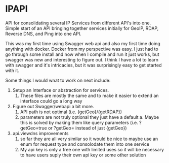 # IPAPI
API for consolidating several IP Services from different API's into one.
Simple start of an API bringing together services initially for GeoIP, RDAP, Reverse DNS, and Ping into one API.

This was my first time using Swagger web api and also my first time doing anything with docker. Docker from my perspective was easy. I just had to go through some install and now when I compile and run it just works, but swagger was new and interesting to figure out. I think I have a lot to learn with swagger and it's intricacies, but it was surprisingly easy to get started with it.


Some things I would wnat to work on next include:
1. Setup an Interface or abstraction for services. 
    1. These files are mostly the same and to make it easier to extend an interface could go a long way
2. Figure out Swagger/webapi a bit more.
    1. API path is not optimal (i.e. {getGeo}/{getRDAP})
    2. parameters are not truly optional they just have a default
        a. Maybe this is solved by making them like query parameters (i.e. ?getGeo=true or ?getGeo= instead of just {getGeo})
3. api.viewdns improvements
    1. so far they are all very similar so it would be nice to maybe use an enum for request type and consolodate them into one service
    2. My api key is only a free one with limited uses so it will be necessary to have users suply their own api key or some other solution
